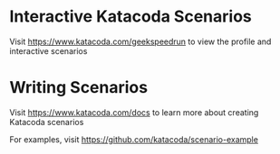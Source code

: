 
# Interactive Katacoda Scenarios

Visit https://www.katacoda.com/geekspeedrun to view the profile and interactive scenarios

# Writing Scenarios
Visit https://www.katacoda.com/docs to learn more about creating Katacoda scenarios

For examples, visit https://github.com/katacoda/scenario-example
